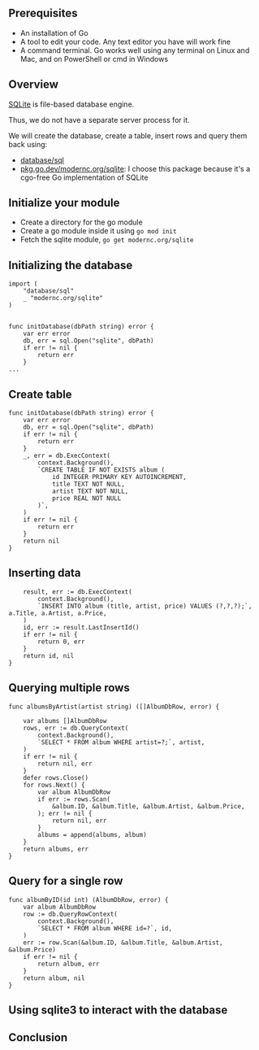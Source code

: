 ## Prerequisites

- An installation of Go
- A tool to edit your code. Any text editor you have will work fine
- A command terminal. Go works well using any terminal on Linux and Mac, and on PowerShell or cmd in Windows


## Overview

[SQLite](https://www.sqlite.org/about.html) is file-based database engine.

Thus, we do not have a separate server process for it.

We will create the database, create a table, insert rows and query them back
using:

- [database/sql](https://pkg.go.dev/database/sql#section-documentation)
- [pkg.go.dev/modernc.org/sqlite](https://pkg.go.dev/modernc.org/sqlite): I choose
  this package because it's a cgo-free Go implementation of SQLite


## Initialize your module

- Create a directory for the go module
- Create a go module inside it using `go mod init`
- Fetch the sqlite module, `go get modernc.org/sqlite`

## Initializing the database

```
import (
	"database/sql"
	_ "modernc.org/sqlite"
)


func initDatabase(dbPath string) error {
	var err error
	db, err = sql.Open("sqlite", dbPath)
	if err != nil {
		return err
	}
...
```


## Create table

```
func initDatabase(dbPath string) error {
	var err error
	db, err = sql.Open("sqlite", dbPath)
	if err != nil {
		return err
	}
	_, err = db.ExecContext(
		context.Background(),
		`CREATE TABLE IF NOT EXISTS album (
			id INTEGER PRIMARY KEY AUTOINCREMENT, 
			title TEXT NOT NULL, 
			artist TEXT NOT NULL, 
			price REAL NOT NULL
		)`,
	)
	if err != nil {
		return err
	}
	return nil
}
```




## Inserting data 

```func addAlbum(a *Album) (int64, error) {
	result, err := db.ExecContext(
		context.Background(),
		`INSERT INTO album (title, artist, price) VALUES (?,?,?);`, a.Title, a.Artist, a.Price,
	)
	id, err := result.LastInsertId()
	if err != nil {
		return 0, err
	}
	return id, nil
}
```

## Querying multiple rows

```
func albumsByArtist(artist string) ([]AlbumDbRow, error) {

	var albums []AlbumDbRow
	rows, err := db.QueryContext(
		context.Background(),
		`SELECT * FROM album WHERE artist=?;`, artist,
	)
	if err != nil {
		return nil, err
	}
	defer rows.Close()
	for rows.Next() {
		var album AlbumDbRow
		if err := rows.Scan(
			&album.ID, &album.Title, &album.Artist, &album.Price,
		); err != nil {
			return nil, err
		}
		albums = append(albums, album)
	}
	return albums, err
}
```

## Query for a single row 



```
func albumByID(id int) (AlbumDbRow, error) {
	var album AlbumDbRow
	row := db.QueryRowContext(
		context.Background(),
		`SELECT * FROM album WHERE id=?`, id,
	)
	err := row.Scan(&album.ID, &album.Title, &album.Artist, &album.Price)
	if err != nil {
		return album, err
	}
	return album, nil
}
```


## Using sqlite3 to interact with the database 

## Conclusion


